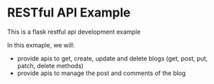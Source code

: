 # RESTful API Example

This is a flask restful api development example

In this exmaple, we will:

- provide apis to get, create, update and delete blogs (get, post, put, patch, delete methods)
- provide apis to manage the post and comments of the blog
